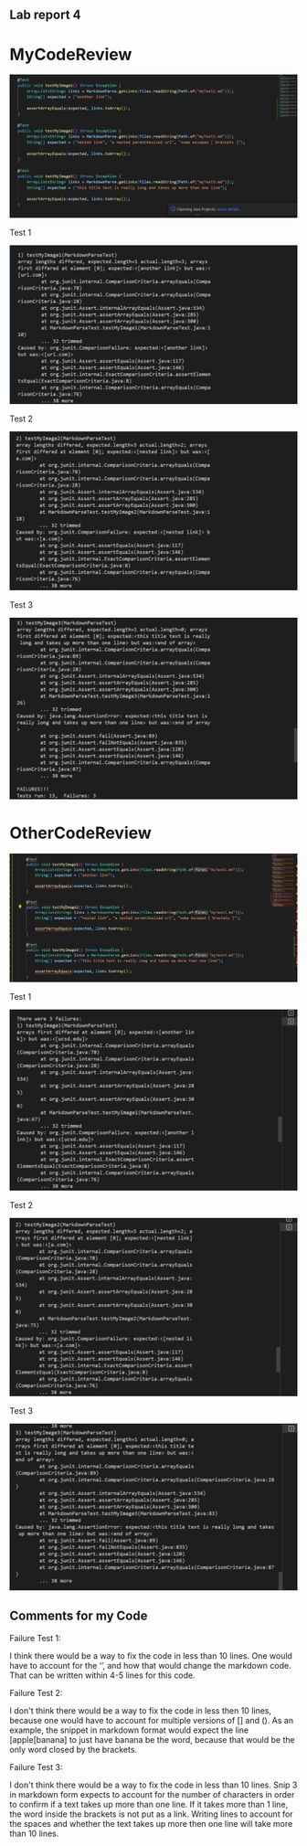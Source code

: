## Lab report 4

# MyCodeReview


![ScreenshotofTests](MyReview.PNG)

Test 1

![Failure1](myCodeFailure1.PNG)



Test 2

![Failure2](myCodeFailure2.PNG)



Test 3

![Failure3](myCodeFailure3.PNG)



# OtherCodeReview

![ScreenshotofTests](OtherPeopleReview.PNG)


Test 1

![Failure1](otherCodeFailure1.PNG)



Test 2

![Failure2](OtherCodeFailure2.PNG)



Test 3

![Failure3](otherCodeFailure3.PNG)




## Comments for my Code

Failure Test 1:

I think there would be a way to fix the code in less than 10 lines. One would have to account for the ‘’, and how that would change the markdown code. That can be written within 4-5 lines for this code.

Failure Test 2:

I don't think there would be a way to fix the code in less then 10 lines, because one would have to account for multiple versions of [] and (). As an example, the snippet in markdown format would expect the line [apple[banana] to just have banana be the word, because that would be the only word closed by the brackets.

Failure Test 3:

I don't think there would be a way to fix the code in less than 10 lines. Snip 3 in markdown form expects to account for the number of characters in order to confirm if a text takes up more than one line. If it takes more than 1 line, the word inside the brackets is not put as a link. Writing lines to account for the spaces and whether the text takes up more then one line will take more than 10 lines.
